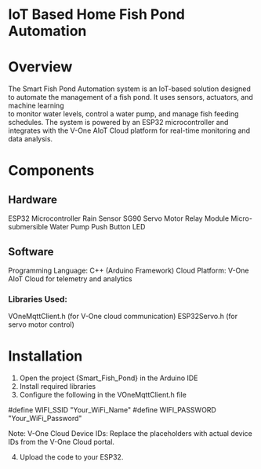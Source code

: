 # IoT Based Home Fish Pond Automation

 # Overview
 The Smart Fish Pond Automation system is an IoT-based solution designed to automate the management of a fish pond. It uses sensors, actuators, and machine learning   
 to monitor water levels, control a water pump, and manage fish feeding schedules. The system is powered by an ESP32 microcontroller and integrates with the V-One 
 AIoT Cloud platform for real-time monitoring and data analysis.


# Components
 ## Hardware
ESP32 Microcontroller
Rain Sensor
SG90 Servo Motor
Relay Module
Micro-submersible Water Pump
Push Button
LED

 ## Software
Programming Language: C++ (Arduino Framework)
Cloud Platform: V-One AIoT Cloud for telemetry and analytics

 ### Libraries Used:
VOneMqttClient.h (for V-One cloud communication)
ESP32Servo.h (for servo motor control)


# Installation
 1. Open the project {Smart_Fish_Pond} in the Arduino IDE
 2. Install required libraries
 3. Configure the following in the VOneMqttClient.h file

  #define WIFI_SSID "Your_WiFi_Name"
  #define WIFI_PASSWORD "Your_WiFi_Password"

Note:
 V-One Cloud Device IDs: Replace the placeholders with actual device IDs from the V-One Cloud portal.

4. Upload the code to your ESP32.




